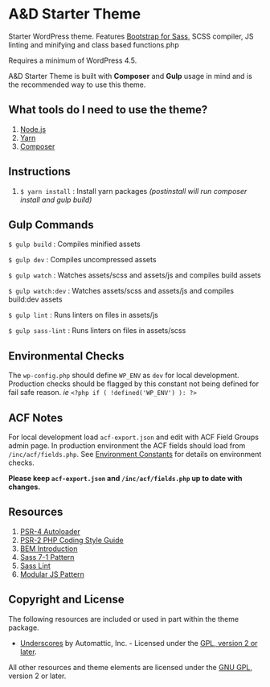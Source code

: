 # A&D Starter Theme
Starter WordPress theme. Features [Bootstrap for Sass](https://github.com/twbs/bootstrap-sass), SCSS compiler, JS linting and minifying and class based functions.php

Requires a minimum of WordPress 4.5.

A&D Starter Theme is built with **Composer** and **Gulp** usage in mind and is the recommended way to use this theme.

## What tools do I need to use the theme?
1. [Node.js](https://github.com/ackmann-dickenson/ad-wp-starter-theme/wiki/Install-Node.js)
1. [Yarn](https://yarnpkg.com/en/docs/install)
2. [Composer](https://getcomposer.org/doc/00-intro.md#globally)

## Instructions
1. `$ yarn install` :  Install yarn packages _(postinstall will run composer install and gulp build)_

## Gulp Commands
`$ gulp build` : Compiles minified assets

`$ gulp dev` : Compiles uncompressed assets

`$ gulp watch` : Watches assets/scss and assets/js and compiles build assets

`$ gulp watch:dev` : Watches assets/scss and assets/js and compiles build:dev assets

`$ gulp lint` : Runs linters on files in assets/js

`$ gulp sass-lint` : Runs linters on files in assets/scss

## Environmental Checks
The `wp-config.php` should define `WP_ENV` as `dev` for local development. Production checks should be flagged by this constant not being defined for fail safe reason. *ie* `<?php if ( !defined('WP_ENV') ): ?>`

## ACF Notes

For local development load `acf-export.json` and edit with ACF Field Groups admin page. In production environment the ACF fields should load from `/inc/acf/fields.php`. See [Environment Constants](https://github.com/ackmann-dickenson/ad-wp-starter-theme#environmental-checks) for details on environment checks.

**Please keep `acf-export.json` and `/inc/acf/fields.php` up to date with changes.**

## Resources
1. [PSR-4 Autoloader](http://www.php-fig.org/psr/psr-4/)
2. [PSR-2 PHP Coding Style Guide](http://www.php-fig.org/psr/psr-2/)
3. [BEM Introduction](http://getbem.com/introduction/)
4. [Sass 7-1 Pattern](https://sass-guidelin.es/#the-7-1-pattern)
5. [Sass Lint](https://github.com/sasstools/sass-lint)
6. [Modular JS Pattern](https://toddmotto.com/mastering-the-module-pattern/)

## Copyright and License
The following resources are included or used in part within the theme package.

* [Underscores](http://underscores.me/) by Automattic, Inc. - Licensed under the [GPL, version 2 or later](http://www.gnu.org/licenses/old-licenses/gpl-2.0.html).

All other resources and theme elements are licensed under the [GNU GPL](http://www.gnu.org/licenses/old-licenses/gpl-2.0.html), version 2 or later.